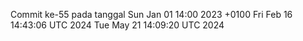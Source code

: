 Commit ke-55 pada tanggal Sun Jan 01 14:00 2023 +0100
Fri Feb 16 14:43:06 UTC 2024
Tue May 21 14:09:20 UTC 2024
